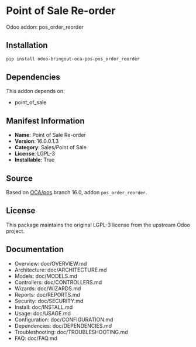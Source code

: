 # Point of Sale Re-order

Odoo addon: pos_order_reorder

## Installation

```bash
pip install odoo-bringout-oca-pos-pos_order_reorder
```

## Dependencies

This addon depends on:
- point_of_sale

## Manifest Information

- **Name**: Point of Sale Re-order
- **Version**: 16.0.0.1.3
- **Category**: Sales/Point of Sale
- **License**: LGPL-3
- **Installable**: True

## Source

Based on [OCA/pos](https://github.com/OCA/pos) branch 16.0, addon `pos_order_reorder`.

## License

This package maintains the original LGPL-3 license from the upstream Odoo project.

## Documentation

- Overview: doc/OVERVIEW.md
- Architecture: doc/ARCHITECTURE.md
- Models: doc/MODELS.md
- Controllers: doc/CONTROLLERS.md
- Wizards: doc/WIZARDS.md
- Reports: doc/REPORTS.md
- Security: doc/SECURITY.md
- Install: doc/INSTALL.md
- Usage: doc/USAGE.md
- Configuration: doc/CONFIGURATION.md
- Dependencies: doc/DEPENDENCIES.md
- Troubleshooting: doc/TROUBLESHOOTING.md
- FAQ: doc/FAQ.md
